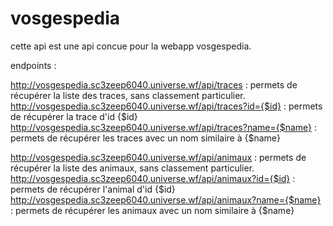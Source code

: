 # vosgespedia

cette api est une api concue pour la webapp vosgespedia.

endpoints :

http://vosgespedia.sc3zeep6040.universe.wf/api/traces : permets de récupérer la liste des traces, sans classement particulier.
http://vosgespedia.sc3zeep6040.universe.wf/api/traces?id={$id} : permets de récupérer la trace d'id {$id}
http://vosgespedia.sc3zeep6040.universe.wf/api/traces?name={$name} : permets de récupérer les traces avec un nom similaire à {$name}

http://vosgespedia.sc3zeep6040.universe.wf/api/animaux : permets de récupérer la liste des animaux, sans classement particulier.
http://vosgespedia.sc3zeep6040.universe.wf/api/animaux?id={$id} : permets de récupérer l'animal d'id {$id}
http://vosgespedia.sc3zeep6040.universe.wf/api/animaux?name={$name} : permets de récupérer les animaux avec un nom similaire à {$name}